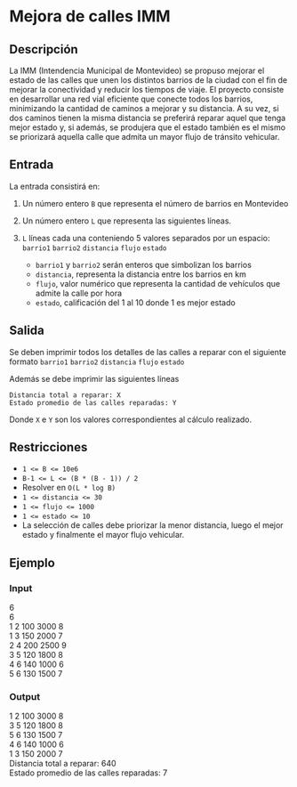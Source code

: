 # Mejora de calles IMM

## Descripción
La IMM (Intendencia Municipal de Montevideo) se propuso mejorar el estado de las calles que unen los distintos barrios de la ciudad con el fin de mejorar la conectividad y reducir los tiempos de viaje. El proyecto consiste en desarrollar una red vial eficiente que conecte todos los barrios, minimizando la cantidad de caminos a mejorar y su distancia. A su vez, si dos caminos tienen la misma distancia se preferirá reparar aquel que tenga mejor estado y, si además, se produjera que el estado también es el mismo se priorizará aquella calle que admita un mayor flujo de tránsito vehicular. 

## Entrada 
La entrada consistirá en:
1. Un número entero `B` que representa el número de barrios en Montevideo
2. Un número entero `L` que representa las siguientes líneas.
3. `L` líneas cada una conteniendo 5 valores separados por un espacio: `barrio1` `barrio2` `distancia` `flujo` `estado`

   - `barrio1` y `barrio2` serán enteros que simbolizan los barrios
   - `distancia`, representa la distancia entre los barrios en km 
   - `flujo`, valor numérico que representa la cantidad de vehículos que admite la calle por hora
   - `estado`, calificación del 1 al 10 donde 1 es mejor estado 

## Salida
Se deben imprimir todos los detalles de las calles a reparar con el siguiente formato
`barrio1` `barrio2` `distancia` `flujo` `estado`

Además se debe imprimir las siguientes líneas

`Distancia total a reparar: X`  
`Estado promedio de las calles reparadas: Y`

Donde `X` e `Y` son los valores correspondientes al cálculo realizado.

## Restricciones
- `1 <= B <= 10e6`
- `B-1 <= L <= (B * (B - 1)) / 2`
- Resolver en `O(L * log B)`
- `1 <= distancia <= 30`
-  `1 <= flujo <= 1000`
- `1 <= estado <= 10`
- La selección de calles debe priorizar la menor distancia, luego el mejor estado y finalmente el mayor flujo vehicular.

## Ejemplo

### Input
6  
6  
1 2 100 3000 8  
1 3 150 2000 7  
2 4 200 2500 9  
3 5 120 1800 8  
4 6 140 1000 6  
5 6 130 1500 7  

### Output
1 2 100 3000 8  
3 5 120 1800 8  
5 6 130 1500 7  
4 6 140 1000 6  
1 3 150 2000 7  
Distancia total a reparar: 640  
Estado promedio de las calles reparadas: 7
